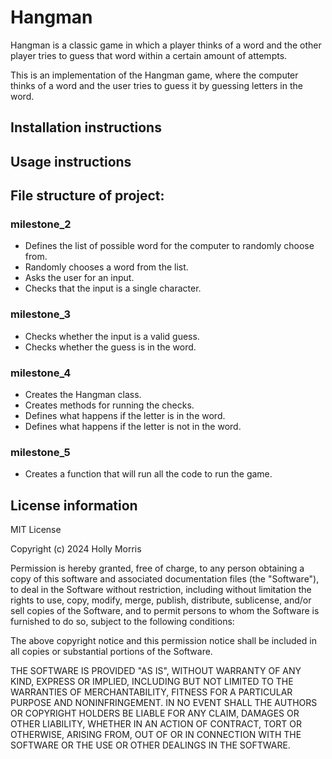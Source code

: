 # Hangman
Hangman is a classic game in which a player thinks of a word and the other player tries to guess that word within a certain amount of attempts.

This is an implementation of the Hangman game, where the computer thinks of a word and the user tries to guess it by guessing letters in the word.

## Installation instructions

## Usage instructions

## File structure of project:
### milestone_2
- Defines the list of possible word for the computer to randomly choose from.
- Randomly chooses a word from the list.
- Asks the user for an input.
- Checks that the input is a single character.
  
### milestone_3
- Checks whether the input is a valid guess.
- Checks whether the guess is in the word.

### milestone_4
- Creates the Hangman class.
- Creates methods for running the checks.
- Defines what happens if the letter is in the word.
- Defines what happens if the letter is not in the word.
  
### milestone_5
- Creates a function that will run all the code to run the game.

## License information
MIT License

Copyright (c) 2024 Holly Morris

Permission is hereby granted, free of charge, to any person obtaining a copy
of this software and associated documentation files (the "Software"), to deal
in the Software without restriction, including without limitation the rights
to use, copy, modify, merge, publish, distribute, sublicense, and/or sell
copies of the Software, and to permit persons to whom the Software is
furnished to do so, subject to the following conditions:

The above copyright notice and this permission notice shall be included in all
copies or substantial portions of the Software.

THE SOFTWARE IS PROVIDED "AS IS", WITHOUT WARRANTY OF ANY KIND, EXPRESS OR
IMPLIED, INCLUDING BUT NOT LIMITED TO THE WARRANTIES OF MERCHANTABILITY,
FITNESS FOR A PARTICULAR PURPOSE AND NONINFRINGEMENT. IN NO EVENT SHALL THE
AUTHORS OR COPYRIGHT HOLDERS BE LIABLE FOR ANY CLAIM, DAMAGES OR OTHER
LIABILITY, WHETHER IN AN ACTION OF CONTRACT, TORT OR OTHERWISE, ARISING FROM,
OUT OF OR IN CONNECTION WITH THE SOFTWARE OR THE USE OR OTHER DEALINGS IN THE
SOFTWARE.
